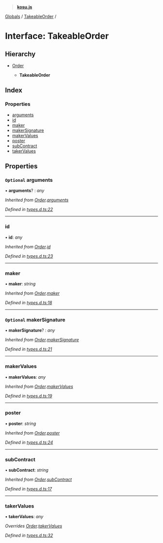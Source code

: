 > **[kosu.js](../README.md)**

[Globals](../globals.md) / [TakeableOrder](takeableorder.md) /

# Interface: TakeableOrder

## Hierarchy

* [Order](order.md)

  * **TakeableOrder**

## Index

### Properties

* [arguments](takeableorder.md#optional-arguments)
* [id](takeableorder.md#id)
* [maker](takeableorder.md#maker)
* [makerSignature](takeableorder.md#optional-makersignature)
* [makerValues](takeableorder.md#makervalues)
* [poster](takeableorder.md#poster)
* [subContract](takeableorder.md#subcontract)
* [takerValues](takeableorder.md#takervalues)

## Properties

### `Optional` arguments

• **arguments**? : *any*

*Inherited from [Order](order.md).[arguments](order.md#optional-arguments)*

*Defined in [types.d.ts:22](https://github.com/ParadigmFoundation/kosu-monorepo/blob/5992fd1/packages/kosu.js/src/types.d.ts#L22)*

___

###  id

• **id**: *any*

*Inherited from [Order](order.md).[id](order.md#id)*

*Defined in [types.d.ts:23](https://github.com/ParadigmFoundation/kosu-monorepo/blob/5992fd1/packages/kosu.js/src/types.d.ts#L23)*

___

###  maker

• **maker**: *string*

*Inherited from [Order](order.md).[maker](order.md#maker)*

*Defined in [types.d.ts:18](https://github.com/ParadigmFoundation/kosu-monorepo/blob/5992fd1/packages/kosu.js/src/types.d.ts#L18)*

___

### `Optional` makerSignature

• **makerSignature**? : *any*

*Inherited from [Order](order.md).[makerSignature](order.md#optional-makersignature)*

*Defined in [types.d.ts:21](https://github.com/ParadigmFoundation/kosu-monorepo/blob/5992fd1/packages/kosu.js/src/types.d.ts#L21)*

___

###  makerValues

• **makerValues**: *any*

*Inherited from [Order](order.md).[makerValues](order.md#makervalues)*

*Defined in [types.d.ts:19](https://github.com/ParadigmFoundation/kosu-monorepo/blob/5992fd1/packages/kosu.js/src/types.d.ts#L19)*

___

###  poster

• **poster**: *string*

*Inherited from [Order](order.md).[poster](order.md#poster)*

*Defined in [types.d.ts:24](https://github.com/ParadigmFoundation/kosu-monorepo/blob/5992fd1/packages/kosu.js/src/types.d.ts#L24)*

___

###  subContract

• **subContract**: *string*

*Inherited from [Order](order.md).[subContract](order.md#subcontract)*

*Defined in [types.d.ts:17](https://github.com/ParadigmFoundation/kosu-monorepo/blob/5992fd1/packages/kosu.js/src/types.d.ts#L17)*

___

###  takerValues

• **takerValues**: *any*

*Overrides [Order](order.md).[takerValues](order.md#optional-takervalues)*

*Defined in [types.d.ts:32](https://github.com/ParadigmFoundation/kosu-monorepo/blob/5992fd1/packages/kosu.js/src/types.d.ts#L32)*
